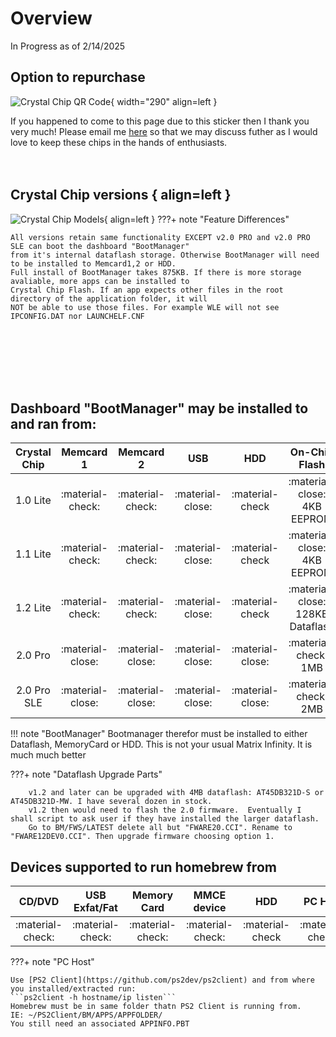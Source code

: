 # Overview

In Progress as of 2/14/2025

## Option to repurchase

![Crystal Chip QR Code](https://ps2modchiptutorials.com/crystal-chips/Crystal_Chip_QR_Code.png){ width="290" align=left }

If you happened to come to this page due 
to this sticker then I thank you very much! 
Please email me [here](mailto:info@ps2modchiptutorials.com) so that 
we may discuss futher as I would love to keep these
chips in the hands of enthusiasts.
<br>
<br>
<br>


## Crystal Chip versions { align=left }
    
![Crystal Chip Models](https://ps2modchiptutorials.com/crystal-chips/cc-site-backup/img/cc_hw_history.gif){ align=left }
???+ note "Feature Differences"
    
    All versions retain same functionality EXCEPT v2.0 PRO and v2.0 PRO SLE can boot the dashboard "BootManager"
    from it's internal dataflash storage. Otherwise BootManager will need to be installed to Memcard1,2 or HDD. 
    Full install of BootManager takes 875KB. If there is more storage avaliable, more apps can be installed to 
    Crystal Chip Flash. If an app expects other files in the root directory of the application folder, it will 
    NOT be able to use those files. For example WLE will not see IPCONFIG.DAT nor LAUNCHELF.CNF

<br>
<br>
<br>
<br>
<br>

## Dashboard "BootManager" may be installed to and ran from:
| Crystal Chip | Memcard 1        | Memcard 2        | USB              | HDD              | On-Chip Flash                    | PC Host         |
| :----------: | :--------------: | :--------------: | :--------------: | :--------------: | :------------------------------: | :-------------: |
| 1.0 Lite     | :material-check: | :material-check: | :material-close: | :material-check  | :material-close: 4KB EEPROM      | :material-check |
| 1.1 Lite     | :material-check: | :material-check: | :material-close: | :material-check  | :material-close: 4KB EEPROM      | :material-check |
| 1.2 Lite     | :material-check: | :material-check: | :material-close: | :material-check  | :material-close: 128KB Dataflash | :material-check |
| 2.0 Pro      | :material-close: | :material-close: | :material-close: | :material-close: | :material-check: 1MB             | :material-check |
| 2.0 Pro SLE  | :material-close: | :material-close: | :material-close: | :material-close: | :material-check: 2MB             | :material-check |

!!! note "BootManager"
    Bootmanager therefor must be installed to either Dataflash, MemoryCard or HDD. This is not your usual Matrix Infinity.
    It is much much better

???+ note "Dataflash Upgrade Parts"
        
        v1.2 and later can be upgraded with 4MB dataflash: AT45DB321D-S or AT45DB321D-MW. I have several dozen in stock.
        v1.2 then would need to flash the 2.0 firmware.  Eventually I shall script to ask user if they have installed the larger dataflash.
        Go to BM/FWS/LATEST delete all but "FWARE20.CCI". Rename to "FWARE12DEV0.CCI". Then upgrade firmware choosing option 1.

## Devices supported to run homebrew from
| CD/DVD           | USB Exfat/Fat    | Memory Card      | MMCE device      | HDD              | PC Host          |
| :--------------: | :--------------: | :--------------: | :--------------: | :--------------: | :--------------: |
| :material-check: | :material-check: | :material-check: | :material-check: | :material-check  | :material-check: |

???+ note "PC Host"
    
    Use [PS2 Client](https://github.com/ps2dev/ps2client) and from where you installed/extracted run:
    ```ps2client -h hostname/ip listen```
    Homebrew must be in same folder thatn PS2 Client is running from. 
    IE: ~/PS2Client/BM/APPS/APPFOLDER/
    You still need an associated APPINFO.PBT








